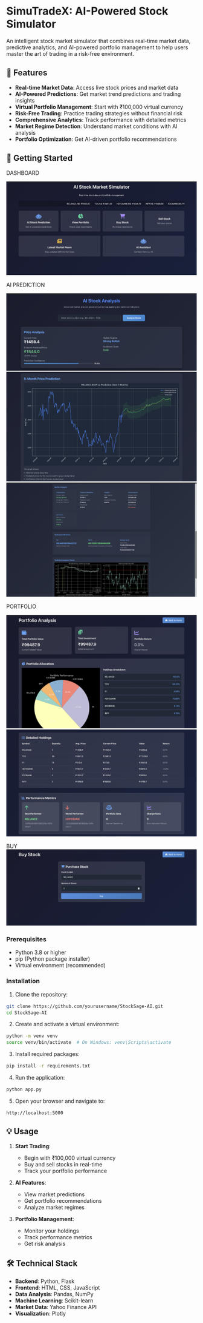 # SimuTradeX: AI-Powered Stock Simulator

An intelligent stock market simulator that combines real-time market data, predictive analytics, and AI-powered portfolio management to help users master the art of trading in a risk-free environment.

## 🌟 Features

- **Real-time Market Data**: Access live stock prices and market data
- **AI-Powered Predictions**: Get market trend predictions and trading insights
- **Virtual Portfolio Management**: Start with ₹100,000 virtual currency
- **Risk-Free Trading**: Practice trading strategies without financial risk
- **Comprehensive Analytics**: Track performance with detailed metrics
- **Market Regime Detection**: Understand market conditions with AI analysis
- **Portfolio Optimization**: Get AI-driven portfolio recommendations

## 🚀 Getting Started
DASHBOARD

![SimuTradeX Dashboard](/STOCK_DASHBOARD.png)

AI PREDICTION

![SimuTradeX Dashboard](/AI_STOCK_ANALYSIS.png)
![SimuTradeX Dashboard](/PREDICTED_GRAPH.png)
![SimuTradeX Dashboard](/TECHNICAL.png)

PORTFOLIO

![SimuTradeX Dashboard](/PORTFOLIO.png)
![SimuTradeX Dashboard](/PORTFOLIO_2.png)

BUY
![SimuTradeX Dashboard](/BUY_STOCK.png)
### Prerequisites

- Python 3.8 or higher
- pip (Python package installer)
- Virtual environment (recommended)

### Installation

1. Clone the repository:
```bash
git clone https://github.com/yourusername/StockSage-AI.git
cd StockSage-AI
```

2. Create and activate a virtual environment:
```bash
python -m venv venv
source venv/bin/activate  # On Windows: venv\Scripts\activate
```

3. Install required packages:
```bash
pip install -r requirements.txt
```

4. Run the application:
```bash
python app.py
```

5. Open your browser and navigate to:
```
http://localhost:5000
```

## 💡 Usage

1. **Start Trading**:
   - Begin with ₹100,000 virtual currency
   - Buy and sell stocks in real-time
   - Track your portfolio performance

2. **AI Features**:
   - View market predictions
   - Get portfolio recommendations
   - Analyze market regimes

3. **Portfolio Management**:
   - Monitor your holdings
   - Track performance metrics
   - Get risk analysis

## 🛠️ Technical Stack

- **Backend**: Python, Flask
- **Frontend**: HTML, CSS, JavaScript
- **Data Analysis**: Pandas, NumPy
- **Machine Learning**: Scikit-learn
- **Market Data**: Yahoo Finance API
- **Visualization**: Plotly




